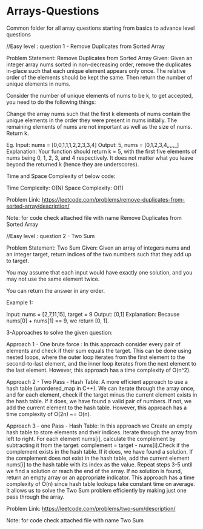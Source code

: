 # Arrays-Questions
Common folder for all array questions starting from basics to advance level questions 

//Easy level : question 1 - Remove Duplicates from Sorted Array

Problem Statement: Remove Duplicates from Sorted Array
Given: 
Given an integer array nums sorted in non-decreasing order, remove the duplicates in-place such that each unique element appears only once. The relative order of the elements should be kept the same. Then return the number of unique elements in nums.

Consider the number of unique elements of nums to be k, to get accepted, you need to do the following things:

Change the array nums such that the first k elements of nums contain the unique elements in the order they were present in nums initially. The remaining elements of nums are not important as well as the size of nums.
Return k.

Eg.
Input: nums = [0,0,1,1,1,2,2,3,3,4]
Output: 5, nums = [0,1,2,3,4,_,_,_,_,_]
Explanation: Your function should return k = 5, with the first five elements of nums being 0, 1, 2, 3, and 4 respectively.
It does not matter what you leave beyond the returned k (hence they are underscores).

Time and Space Complexity of below code:

Time Complexity: O(N)
Space Complexity: O(1)

Problem Link: https://leetcode.com/problems/remove-duplicates-from-sorted-array/description/

Note: for code check attached file with name  Remove Duplicates from Sorted Array

//Easy level : question 2 - Two Sum

Problem Statement: Two Sum
Given: 
Given an array of integers nums and an integer target, return indices of the two numbers such that they add up to target.

You may assume that each input would have exactly one solution, and you may not use the same element twice.

You can return the answer in any order.

Example 1:

Input: nums = [2,7,11,15], target = 9
Output: [0,1]
Explanation: Because nums[0] + nums[1] == 9, we return [0, 1].

3-Approaches to solve the given question:

Approach 1 - One brute force : In this approach consider every pair of elements and check if their sum equals the target. This can be done using nested loops, 
where the outer loop iterates from the first element to the second-to-last element, and the inner loop iterates from the next element to the
last element. However, this approach has a time complexity of O(n^2).

Approach 2 - Two Pass - Hash Table: A more efficient approach to use a hash table (unordered_map in C++). We can iterate through the array once, and for each element,
check if the target minus the current element exists in the hash table. If it does, we have found a valid pair of numbers. If not, we add the current element to the 
hash table. However, this approach has a time complexity of O(2n) ~= O(n).

Approach 3 - one Pass - Hash Table: In this approach we Create an empty hash table to store elements and their indices. Iterate through the array from left to right.
For each element nums[i], calculate the complement by subtracting it from the target: complement = target - nums[i].Check if the complement exists in the hash table. 
If it does, we have found a solution. If the complement does not exist in the hash table, add the current element nums[i] to the hash table with its index as the value.
Repeat steps 3-5 until we find a solution or reach the end of the array. If no solution is found, return an empty array or an appropriate indicator. This approach has
a time complexity of O(n) since hash table lookups take constant time on average. It allows us to solve the Two Sum problem efficiently by making just one pass through
the array.

Problem Link: https://leetcode.com/problems/two-sum/description/

Note: for code check attached file with name Two Sum

